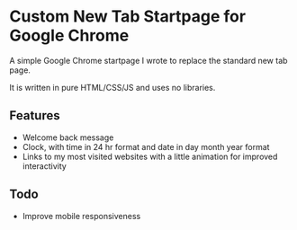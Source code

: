 # Custom New Tab Startpage for Google Chrome

A simple Google Chrome startpage I wrote to replace the standard new tab page.

It is written in pure HTML/CSS/JS and uses no libraries.

## Features

- Welcome back message
- Clock, with time in 24 hr format and date in day month year format
- Links to my most visited websites with a little animation for improved interactivity

## Todo

- Improve mobile responsiveness
